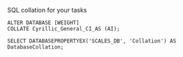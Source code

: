 SQL collation for your tasks

```tsql
ALTER DATABASE [WEIGHT]
COLLATE Cyrillic_General_CI_AS (AI);

SELECT DATABASEPROPERTYEX('SCALES_DB', 'Collation') AS DatabaseCollation;
```
